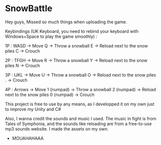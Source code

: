 # SnowBattle

Hey guys,
Missed so much things when uploading the game.

Keybindings (UK Keyboard, you need to rebind your keyboard with Windows+Space to play the game smoothly) :

1P : WASD -> Move
     Q    -> Throw a snowball
     E    -> Reload next to the snow piles
     C    -> Crouch
     
2P : TFGH -> Move
     R    -> Throw a snowball
     Y    -> Reload next to the snow piles
     N    -> Crouch
          
3P : IJKL -> Move
     U    -> Throw a snowball
     O    -> Reload next to the snow piles
     .    -> Crouch
          
4P : Arrows       -> Move
     1 (numpad)   -> Throw a snowball
     2 (numpad)   -> Reload next to the snow piles
     0 (numpad)   -> Crouch
     
This project is free to use by any means, as I developped it on my own just to improve my Unity and C#

Also, I wanna credit the sounds and music I used. The music in fight is from Tales of Symphonia, and the sounds like reloading are from a free-to-use mp3 sounds website.
I made the assets on my own.

- MOUAHAHAAA
